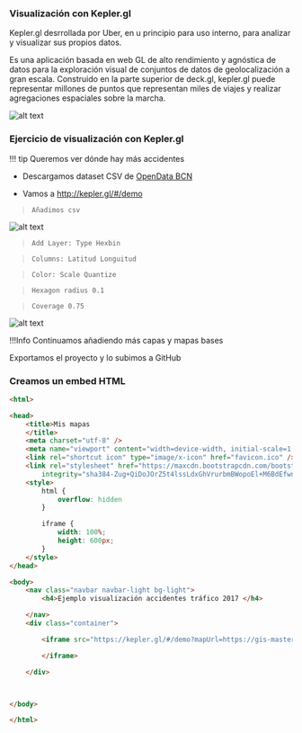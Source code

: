 ### Visualización con Kepler.gl

Kepler.gl desrrollada por Uber, en u  principio para uso interno, para analizar y visualizar sus propios datos.

Es una aplicación basada en web GL de alto rendimiento y agnóstica de datos para la exploración visual de conjuntos de datos de geolocalización a gran escala. Construido en la parte superior de deck.gl, kepler.gl puede representar millones de puntos que representan miles de viajes y realizar agregaciones espaciales sobre la marcha.

![alt text](img/kepler.png "Kepler GL")


### Ejercicio de visualización con Kepler.gl

!!! tip 
    Queremos ver dónde hay más accidentes

* Descargamos dataset CSV de [OpenData BCN](http://opendata-ajuntament.barcelona.cat/data/ca/dataset/accidents-tipus-gu-bcn)

* Vamos a http://kepler.gl/#/demo 


>  `Añadimos csv`

![alt text](img/step1-kepler.png "add dataset")


> `Add Layer: Type Hexbin`

> `Columns: Latitud Longuitud`

> `Color: Scale Quantize`

> `Hexagon radius 0.1`

> `Coverage 0.75`

![alt text](img/step2-kepler.png "add dataset")

!!!Info 
    Continuamos añadiendo más capas y mapas bases


Exportamos el proyecto y lo subimos a GitHub

### Creamos un embed HTML

```html
<html>

<head>
    <title>Mis mapas
    </title>
    <meta charset="utf-8" />
    <meta name="viewport" content="width=device-width, initial-scale=1.0">
    <link rel="shortcut icon" type="image/x-icon" href="favicon.ico" />
    <link rel="stylesheet" href="https://maxcdn.bootstrapcdn.com/bootstrap/4.0.0-beta.3/css/bootstrap.min.css"
        integrity="sha384-Zug+QiDoJOrZ5t4lssLdxGhVrurbmBWopoEl+M6BdEfwnCJZtKxi1KgxUyJq13dy" crossorigin="anonymous">
    <style>
        html {
            overflow: hidden
        }

        iframe {
            width: 100%;
            height: 600px;
        }
    </style>
</head>

<body>
    <nav class="navbar navbar-light bg-light">
        <h4>Ejemplo visualización accidentes tráfico 2017 </h4>

    </nav>
    <div class="container">

        <iframe src="https://kepler.gl/#/demo?mapUrl=https://gis-master-m2.github.io/geoweb/accidentes-kepler.json">

        </iframe>

    </div>



</body>

</html>

```
